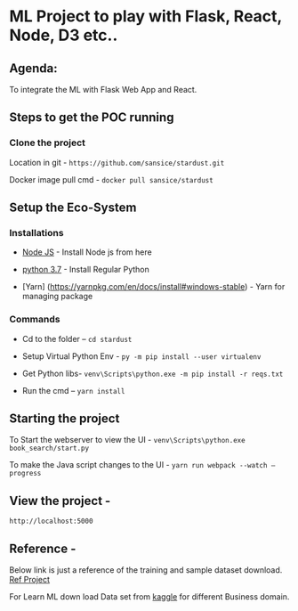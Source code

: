 # ML Project to play with Flask, React, Node, D3 etc..
## Agenda: 

To integrate the ML with Flask Web App and React. 

 

## Steps to get the POC running 

 

### Clone the project  

Location in git - ```https://github.com/sansice/stardust.git ``` 

Docker image pull cmd - ```docker pull sansice/stardust ``` 

 

## Setup the Eco-System 

### Installations 

 * [Node JS](https://nodejs.org/en/) - Install Node js from here 

 * [python 3.7](https://www.python.org/downloads/) - Install Regular Python 

 * [Yarn] (https://yarnpkg.com/en/docs/install#windows-stable) - Yarn for managing package 

### Commands 

 * Cd to the folder – ```cd stardust``` 

 * Setup Virtual Python Env - ```py -m pip install --user virtualenv``` 

 * Get Python libs-  ```venv\Scripts\python.exe -m pip install -r reqs.txt``` 

 * Run the cmd – ```yarn install``` 

## Starting the project 

To Start the webserver to view the UI - ```venv\Scripts\python.exe book_search/start.py``` 

To make the Java script changes to the UI - ```yarn run webpack --watch –progress``` 

 


## View the project -

```http://localhost:5000```
 

## Reference -  

Below link is just a reference of the training and sample dataset  download. [Ref Project](https://towardsdatascience.com/my-journey-to-building-book-recommendation-system-5ec959c41847) 

For Learn ML  down load Data set from [kaggle](https://www.kaggle.com/)   for different Business domain. 